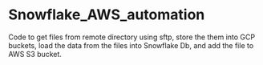 # Snowflake_AWS_automation
Code to get files from remote directory using sftp, store the them into GCP buckets, load the data from the files into Snowflake Db, and add the file to AWS S3 bucket. 
